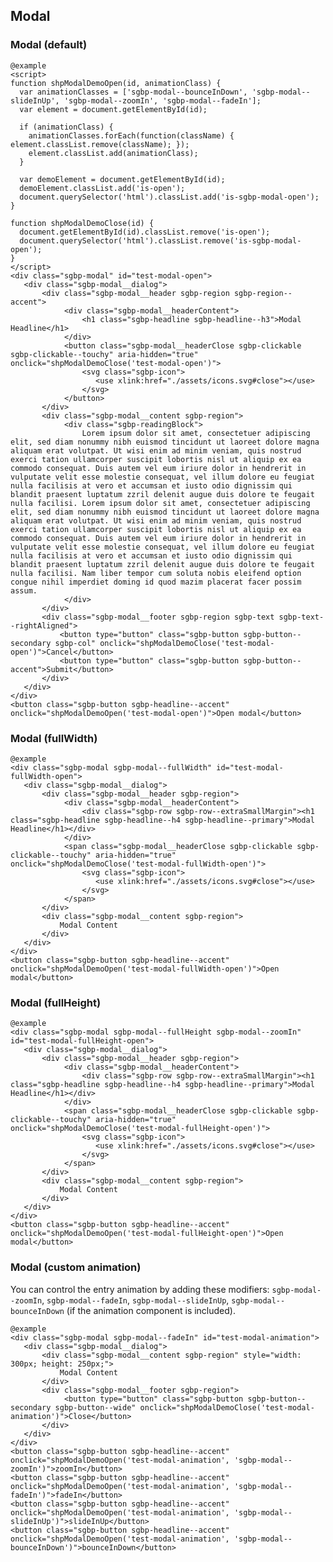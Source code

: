 ## Modal

### Modal (default)

    @example
    <script>
    function shpModalDemoOpen(id, animationClass) {
      var animationClasses = ['sgbp-modal--bounceInDown', 'sgbp-modal--slideInUp', 'sgbp-modal--zoomIn', 'sgbp-modal--fadeIn'];
      var element = document.getElementById(id);

      if (animationClass) {
        animationClasses.forEach(function(className) { element.classList.remove(className); });
        element.classList.add(animationClass);
      }

      var demoElement = document.getElementById(id);
      demoElement.classList.add('is-open');
      document.querySelector('html').classList.add('is-sgbp-modal-open');
    }

    function shpModalDemoClose(id) {
      document.getElementById(id).classList.remove('is-open');
      document.querySelector('html').classList.remove('is-sgbp-modal-open');
    }
    </script>
    <div class="sgbp-modal" id="test-modal-open">
       <div class="sgbp-modal__dialog">
           <div class="sgbp-modal__header sgbp-region sgbp-region--accent">
                <div class="sgbp-modal__headerContent">
                    <h1 class="sgbp-headline sgbp-headline--h3">Modal Headline</h1>
                </div>
                <button class="sgbp-modal__headerClose sgbp-clickable sgbp-clickable--touchy" aria-hidden="true" onclick="shpModalDemoClose('test-modal-open')">
                    <svg class="sgbp-icon">
                       <use xlink:href="./assets/icons.svg#close"></use>
                    </svg>
                </button>
           </div>
           <div class="sgbp-modal__content sgbp-region">
                <div class="sgbp-readingBlock">
                    Lorem ipsum dolor sit amet, consectetuer adipiscing elit, sed diam nonummy nibh euismod tincidunt ut laoreet dolore magna aliquam erat volutpat. Ut wisi enim ad minim veniam, quis nostrud exerci tation ullamcorper suscipit lobortis nisl ut aliquip ex ea commodo consequat. Duis autem vel eum iriure dolor in hendrerit in vulputate velit esse molestie consequat, vel illum dolore eu feugiat nulla facilisis at vero et accumsan et iusto odio dignissim qui blandit praesent luptatum zzril delenit augue duis dolore te feugait nulla facilisi. Lorem ipsum dolor sit amet, consectetuer adipiscing elit, sed diam nonummy nibh euismod tincidunt ut laoreet dolore magna aliquam erat volutpat. Ut wisi enim ad minim veniam, quis nostrud exerci tation ullamcorper suscipit lobortis nisl ut aliquip ex ea commodo consequat. Duis autem vel eum iriure dolor in hendrerit in vulputate velit esse molestie consequat, vel illum dolore eu feugiat nulla facilisis at vero et accumsan et iusto odio dignissim qui blandit praesent luptatum zzril delenit augue duis dolore te feugait nulla facilisi. Nam liber tempor cum soluta nobis eleifend option congue nihil imperdiet doming id quod mazim placerat facer possim assum.
                </div>
           </div>
           <div class="sgbp-modal__footer sgbp-region sgbp-text sgbp-text--rightAligned">
               <button type="button" class="sgbp-button sgbp-button--secondary sgbp-col" onclick="shpModalDemoClose('test-modal-open')">Cancel</button>
               <button type="button" class="sgbp-button sgbp-button--accent">Submit</button>
           </div>
       </div>
    </div>
    <button class="sgbp-button sgbp-headline--accent" onclick="shpModalDemoOpen('test-modal-open')">Open modal</button>

### Modal (fullWidth)

    @example
    <div class="sgbp-modal sgbp-modal--fullWidth" id="test-modal-fullWidth-open">
       <div class="sgbp-modal__dialog">
           <div class="sgbp-modal__header sgbp-region">
                <div class="sgbp-modal__headerContent">
                    <div class="sgbp-row sgbp-row--extraSmallMargin"><h1 class="sgbp-headline sgbp-headline--h4 sgbp-headline--primary">Modal Headline</h1></div>
                </div>
                <span class="sgbp-modal__headerClose sgbp-clickable sgbp-clickable--touchy" aria-hidden="true" onclick="shpModalDemoClose('test-modal-fullWidth-open')">
                    <svg class="sgbp-icon">
                       <use xlink:href="./assets/icons.svg#close"></use>
                    </svg>
                </span>
           </div>
           <div class="sgbp-modal__content sgbp-region">
               Modal Content
           </div>
       </div>
    </div>
    <button class="sgbp-button sgbp-headline--accent" onclick="shpModalDemoOpen('test-modal-fullWidth-open')">Open modal</button>

### Modal (fullHeight)

    @example
    <div class="sgbp-modal sgbp-modal--fullHeight sgbp-modal--zoomIn" id="test-modal-fullHeight-open">
       <div class="sgbp-modal__dialog">
           <div class="sgbp-modal__header sgbp-region">
                <div class="sgbp-modal__headerContent">
                    <div class="sgbp-row sgbp-row--extraSmallMargin"><h1 class="sgbp-headline sgbp-headline--h4 sgbp-headline--primary">Modal Headline</h1></div>
                </div>
                <span class="sgbp-modal__headerClose sgbp-clickable sgbp-clickable--touchy" aria-hidden="true" onclick="shpModalDemoClose('test-modal-fullHeight-open')">
                    <svg class="sgbp-icon">
                       <use xlink:href="./assets/icons.svg#close"></use>
                    </svg>
                </span>
           </div>
           <div class="sgbp-modal__content sgbp-region">
               Modal Content
           </div>
       </div>
    </div>
    <button class="sgbp-button sgbp-headline--accent" onclick="shpModalDemoOpen('test-modal-fullHeight-open')">Open modal</button>

### Modal (custom animation)

You can control the entry animation by adding these modifiers: `sgbp-modal--zoomIn`, `sgbp-modal--fadeIn`, `sgbp-modal--slideInUp`, `sgbp-modal--bounceInDown` (if the animation component is included).

    @example
    <div class="sgbp-modal sgbp-modal--fadeIn" id="test-modal-animation">
       <div class="sgbp-modal__dialog">
           <div class="sgbp-modal__content sgbp-region" style="width: 300px; height: 250px;">
               Modal Content
           </div>
           <div class="sgbp-modal__footer sgbp-region">
                <button type="button" class="sgbp-button sgbp-button--secondary sgbp-button--wide" onclick="shpModalDemoClose('test-modal-animation')">Close</button>
           </div>
       </div>
    </div>
    <button class="sgbp-button sgbp-headline--accent" onclick="shpModalDemoOpen('test-modal-animation', 'sgbp-modal--zoomIn')">zoomIn</button>
    <button class="sgbp-button sgbp-headline--accent" onclick="shpModalDemoOpen('test-modal-animation', 'sgbp-modal--fadeIn')">fadeIn</button>
    <button class="sgbp-button sgbp-headline--accent" onclick="shpModalDemoOpen('test-modal-animation', 'sgbp-modal--slideInUp')">slideInUp</button>
    <button class="sgbp-button sgbp-headline--accent" onclick="shpModalDemoOpen('test-modal-animation', 'sgbp-modal--bounceInDown')">bounceInDown</button>
